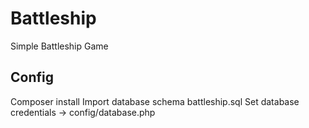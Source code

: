 # Battleship
Simple Battleship Game

## Config
Composer install
Import database schema battleship.sql
Set database credentials -> config/database.php
